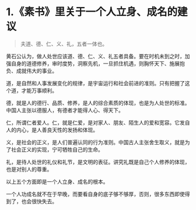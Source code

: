 # 1.《素书》里关于一个人立身、成名的建议

> 夫道、德、仁、义、礼，五者一体也。

黄石公认为，做人处世应该道、德、仁、义、礼五者具备。要在时机未到之时，加强自身的道德修养，审时度势，洞察先机，一旦抓住机遇，则胸怀天下、施展抱负、成就伟大的事业。

道，是自然和人事发展变化的规律，是宇宙运行和社会前进的准则。只有把握了这个道，才能万事顺利。

德，就是人的德行、品质、修养，是人的综合素质的体现，也是为人处世的标准。中国人主张以德服人，有德者才能得人心、得天下。

仁，所谓仁者爱人。仁，就是仁爱，是对家人、朋友、陌生人的爱和宽容。它发自人的内心，是人善良天性的发扬和体现。

义，是社会的正义，是人们普遍认同的行为准则。中国古人主张舍生取义，就是为了社会正义的实现，宁可牺牲自己的生命。

礼，是待人处世的礼仪和礼节，是文明的表征。讲究礼既是自己个人修养的体现，也是对别人的尊重。

以上五个方面即是一个人立身、成名的根本。

一个人功成名就不在于早晚，而要看自身的底子够不够厚，否则，很多东西即使得到了，也会很快失去。